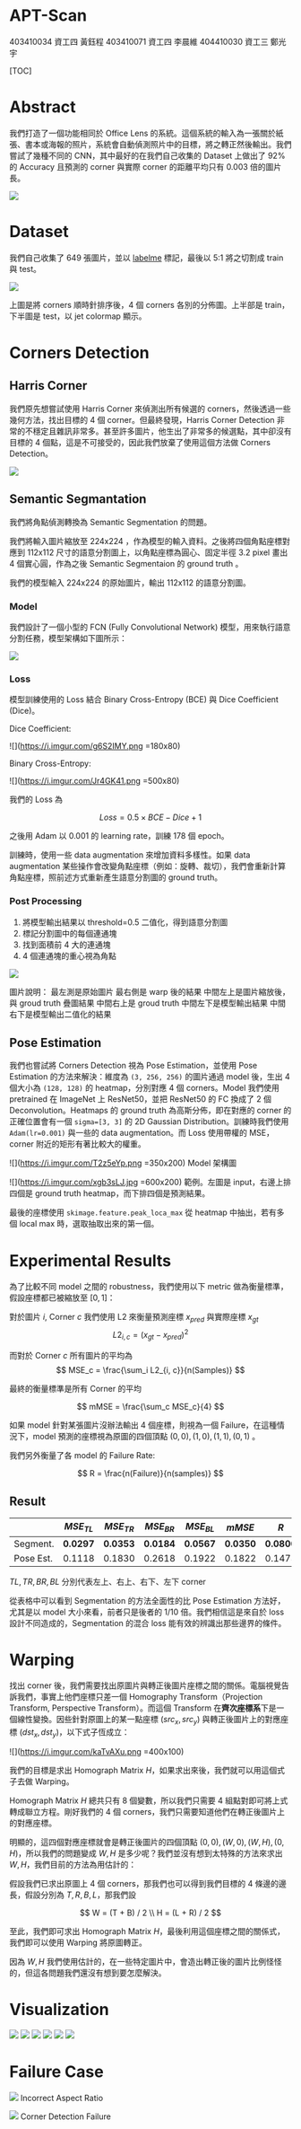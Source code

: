 # APT-Scan

403410034 資工四 黃鈺程
403410071 資工四 李晨維
404410030 資工三 鄭光宇

[TOC]

# Abstract

我們打造了一個功能相同於 Office Lens 的系統。這個系統的輸入為一張關於紙張、書本或海報的照片，系統會自動偵測照片中的目標，將之轉正然後輸出。我們嘗試了幾種不同的 CNN，其中最好的在我們自己收集的 Dataset 上做出了 92% 的 Accuracy 且預測的 corner 與實際 corner 的距離平均只有 0.003 倍的圖片長。

![](https://i.imgur.com/f9u6HZu.jpg)

# Dataset

我們自己收集了 649 張圖片，並以 [labelme](https://github.com/wkentaro/labelme) 標記，最後以 5:1 將之切割成 train 與 test。

![](https://i.imgur.com/Hm6fyoD.png)

上圖是將 corners 順時針排序後，4 個 corners 各別的分佈圖。上半部是 train，下半圖是 test，以 jet colormap 顯示。

# Corners Detection

## Harris Corner

我們原先想嘗試使用 Harris Corner 來偵測出所有候選的 corners，然後透過一些幾何方法，找出目標的 4 個 corner。但最終發現，Harris Corner Detection 非常的不穩定且雜訊非常多。甚至許多圖片，他生出了非常多的候選點，其中卻沒有目標的 4 個點，這是不可接受的，因此我們放棄了使用這個方法做 Corners Detection。

![](https://i.imgur.com/PeazQqI.png)


## Semantic Segmantation

我們將角點偵測轉換為 Semantic Segmentation 的問題。

我們將輸入圖片縮放至 224x224 ，作為模型的輸入資料。之後將四個角點座標對應到 112x112 尺寸的語意分割圖上，以角點座標為圓心、固定半徑 3.2 pixel 畫出 4 個實心圓，作為之後 Semantic Segmentaion 的 ground truth 。

我們的模型輸入 224x224 的原始圖片，輸出 112x112 的語意分割圖。

### Model

我們設計了一個小型的 FCN (Fully Convolutional Network) 模型，用來執行語意分割任務，模型架構如下圖所示：

![](https://i.imgur.com/FsT91zI.png)

### Loss

模型訓練使用的 Loss 結合 Binary Cross-Entropy (BCE) 與 Dice Coefficient (Dice)。

Dice Coefficient:

![](https://i.imgur.com/g6S2IMY.png =180x80)

Binary Cross-Entropy:

![](https://i.imgur.com/Jr4GK41.png =500x80)

我們的 Loss 為

$$ 
Loss = 0.5 \times BCE - Dice + 1
$$

之後用 Adam 以 0.001 的 learning rate，訓練 178 個 epoch。

訓練時，使用一些 data augmentation 來增加資料多樣性。如果 data augmentation 某些操作會改變角點座標（例如：旋轉、裁切），我們會重新計算角點座標，照前述方式重新產生語意分割圖的 ground truth。

### Post Processing

1. 將模型輸出結果以 threshold=0.5 二值化，得到語意分割圖
2. 標記分割圖中的每個連通塊
3. 找到面積前 4 大的連通塊
4. 4 個連通塊的重心視為角點

![](https://i.imgur.com/0BOlxcb.jpg)

圖片說明：
最左測是原始圖片
最右側是 warp 後的結果
中間左上是圖片縮放後，與 groud truth 疊圖結果
中間右上是 groud truth
中間左下是模型輸出結果
中間右下是模型輸出二值化的結果

## Pose Estimation

我們也嘗試將 Corners Detection 視為 Pose Estimation，並使用 Pose Estimation 的方法來解決：維度為 `(3, 256, 256)` 的圖片通過 model 後，生出 4 個大小為 `(128, 128)` 的 heatmap，分別對應 4 個 corners。Model 我們使用 pretrained 在 ImageNet 上 ResNet50，並把 ResNet50 的 FC 換成了 2 個 Deconvolution。Heatmaps 的 ground truth 為高斯分佈，即在對應的 corner 的正確位置會有一個 `sigma=[3, 3]` 的 2D Gaussian Distribution。訓練時我們使用 `Adam(lr=0.001)` 與一些的 data augmentation。而 Loss 使用帶權的 MSE，corner 附近的矩形有著比較大的權重。

![](https://i.imgur.com/T2z5eYp.png =350x200)
Model 架構圖

![](https://i.imgur.com/xgb3sLJ.jpg =600x200)
範例。左圖是 input，右邊上排四個是 ground truth heatmap，而下排四個是預測結果。

最後的座標使用 `skimage.feature.peak_loca_max` 從 heatmap 中抽出，若有多個 local max 時，選取抽取出來的第一個。


# Experimental Results

為了比較不同 model 之間的 robustness，我們使用以下 metric 做為衡量標準，假設座標都已被縮放至 $[0, 1]$：

對於圖片 $i$, Corner $c$ 我們使用 L2 來衡量預測座標 $x_{pred}$ 與實際座標 $x_{gt}$
$$
L2_{i, c} = (x_{gt} - x_{pred})^2
$$

而對於 Corner $c$ 所有圖片的平均為
$$
MSE_c = \frac{\sum_i L2_{i, c}}{n(Samples)}
$$

最終的衡量標準是所有 Corner 的平均

$$
mMSE = \frac{\sum_c MSE_c}{4}
$$

如果 model 針對某張圖片沒辦法輸出 4 個座標，則視為一個 Failure，在這種情況下，model 預測的座標視為原圖的四個頂點 ${(0, 0), (1, 0), (1, 1), (0, 1)}$ 。

我們另外衡量了各 model 的 Failure Rate:

$$
    R = \frac{n(Failure)}{n(samples)}
$$

## Result

|            | $MSE_{TL}$    | $MSE_{TR}$     | $MSE_{BR}$     | $MSE_{BL}$     | $mMSE$ | $R$ |
|------------|--------|--------|--------|--------|----------|--------------|
| Segment. | **0.0297** | **0.0353** | **0.0184** | **0.0567** | **0.0350**   | **0.0800**       |
| Pose Est. | 0.1118 | 0.1830 | 0.2618 | 0.1922 | 0.1822 | 0.1473 |

$TL, TR, BR, BL$ 分別代表左上、右上、右下、左下 corner

從表格中可以看到 Segmentation 的方法全面性的比 Pose Estimation 方法好，尤其是以 model 大小來看，前者只是後者的 1/10 倍。我們相信這是來自於 loss 設計不同造成的，Segmentation 的混合 loss 能有效的辨識出那些邊界的條件。

# Warping

找出 corner 後，我們需要找出原圖片與轉正後圖片座標之間的關係。電腦視覺告訴我們，事實上他們座標只差一個 Homography Transform（Projection Transform, Perspective Transform）。而這個 Transform 在**齊次座標系**下是一個線性變換。因些針對原圖上的某一點座標 $(src_x, src_y)$ 與轉正後圖片上的對應座標 $(dst_x, dst_y)$，以下式子恆成立：

![](https://i.imgur.com/kaTvAXu.png =400x100)

我們的目標是求出 Homograph Matrix $H$，如果求出來後，我們就可以用這個式子去做 Warping。

Homograph Matrix $H$ 總共只有 8 個變數，所以我們只需要 4 組點對即可將上式轉成聯立方程。剛好我們的 4 個 corners，我們只需要知道他們在轉正後圖片上的對應座標。

明顯的，這四個對應座標就會是轉正後圖片的四個頂點 ${(0, 0), (W, 0), (W, H), (0, H)}$，所以我們的問題變成 $W, H$ 是多少呢？我們並沒有想到太特殊的方法來求出 $W, H$，我們目前的方法為用估計的：

假設我們已求出原圖上 4 個 corners，那我們也可以得到我們目標的 4 條邊的邊長，假設分別為 $T, R, B, L$，那我們設

$$
W = (T + B) / 2 \\
H = (L + R) / 2
$$

至此，我們即可求出 Homograph Matrix $H$，最後利用這個座標之間的關係式，我們即可以使用 Warping 將原圖轉正。

因為 $W, H$ 我們使用估計的，在一些特定圖片中，會造出轉正後的圖片比例怪怪的，但這各問題我們還沒有想到要怎麼解決。

# Visualization

![](https://i.imgur.com/Tgoq4Qj.png)
![](https://i.imgur.com/FcDG1xT.png)
![](https://i.imgur.com/7FDQNXX.png)
![](https://i.imgur.com/JJ91e7d.png)
![](https://i.imgur.com/neR8MTb.png)
![](https://i.imgur.com/NJ32Mek.png)

# Failure Case

![](https://i.imgur.com/LCCHOdO.png)
Incorrect Aspect Ratio

![](https://i.imgur.com/eBKQOQJ.png)
Corner Detection Failure
